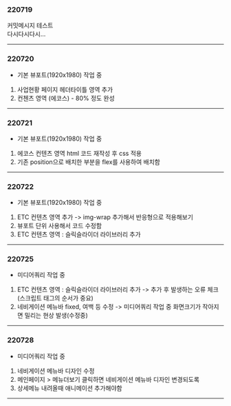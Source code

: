 ### 220719<br>
커밋메시지 테스트 <br>
다시다시다시...

---

### 220720<br>
- 기본 뷰포트(1920x1980) 작업 중
1. 사업현황 페이지 헤더타이틀 영역 추가
2. 컨첸츠 영역 (에코스) - 80% 정도 완성

---

### 220721<br>
- 기본 뷰포트(1920x1980) 작업 중
1. 에코스 컨텐츠 영역 html 코드 재작성 후 css 적용
2. 기존 position으로 배치한 부분을 flex를 사용하여 배치함

---

### 220722<br>
- 기본 뷰포트(1920x1980) 작업 중
1. ETC 컨텐츠 영역 추가 -> img-wrap 추가해서 반응형으로 적용해보기
2. 뷰포트 단위 사용해서 코드 수정함
3. ETC 컨텐츠 영역 : 슬릭슬라이더 라이브러리 추가

---

### 220725<br>
- 미디어쿼리 작업 중
1. ETC 컨텐츠 영역 : 슬릭슬라이더 라이브러리 추가 -> 추가 후 발생하는 오류 체크(스크립트 태그의 순서가 중요)
2. 네비게이션 메뉴바 fixed, 여백 등 수정 -> 미디어쿼리 작업 중 화면크기가 작아지면 밀리는 현상 발생(수정중)

---

### 220728<br>
- 미디어쿼리 작업 중
1. 네비게이션 메뉴바 디자인 수정
2. 메인페이지 > 메뉴더보기 클릭하면 네비게이션 메뉴바 디자인 변경되도록
3. 상세메뉴 내려올때 애니메이션 추가해야함

---
